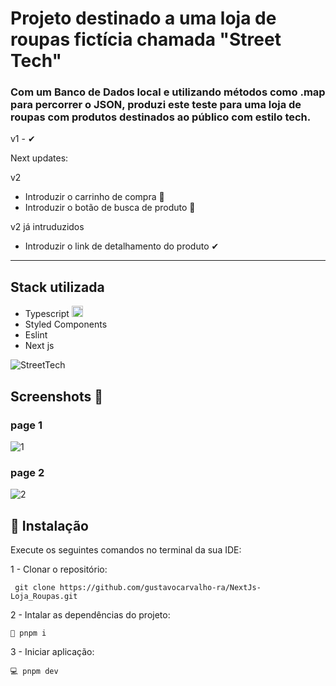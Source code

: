 # Projeto destinado a uma loja de roupas fictícia chamada "Street Tech"

### Com um Banco de Dados local e utilizando métodos como .map para percorrer o JSON, produzi este teste para uma loja de roupas com produtos destinados ao público com estilo tech.

v1 - ✔

Next updates:

v2 
- Introduzir o carrinho de compra 🔄
- Introduzir o botão de busca de produto 🔄

v2 já intruduzidos 
 - Introduzir o link de detalhamento do produto ✔

<hr/>

## Stack utilizada 
- Typescript <img src="https://cdn3.emoji.gg/emojis/8584-typescript.png" width="18px" height="18px" alt="TypeScript">
- Styled Components
- Eslint
- Next js


![StreetTech](https://github.com/gustavocarvalho-ra/NextJs-Loja_Roupas/assets/137126878/1aa35bf3-c393-4d23-966e-ce9933464dea)

## Screenshots 📸

### page 1
![1](https://github.com/gustavocarvalho-ra/NextJs-Loja_Roupas/assets/137126878/bbda8f97-d3a9-4c2b-8b38-8a1ed6349670)


### page 2
![2](https://github.com/gustavocarvalho-ra/NextJs-Loja_Roupas/assets/137126878/7f14decd-b7bb-47b8-8d92-c1d086aad67f)


## 🔧 Instalação
Execute os seguintes comandos no terminal da sua IDE:

1 - Clonar o repositório:
```
 git clone https://github.com/gustavocarvalho-ra/NextJs-Loja_Roupas.git
```
2 - Intalar as dependências do projeto:
```
🧰 pnpm i
```
3 - Iniciar aplicação:
```
💻 pnpm dev 
```
